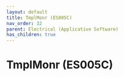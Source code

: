 ```yaml
---
layout: default
title: TmplMonr (ES005C)
nav_order: 32
parent: Electrical (Applicative Software)
has_children: true
---
```

# TmplMonr (ES005C)
